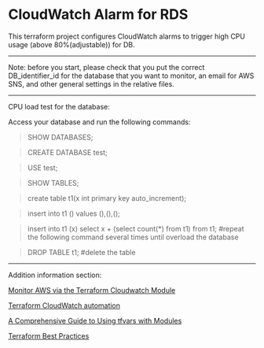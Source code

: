 # CloudWatch Alarm for RDS

This terraform project configures CloudWatch alarms to trigger high CPU usage (above 80%(adjustable)) for DB.

---
Note: before you start, please check that you put the correct DB_identifier_id for the database that you want to monitor, an email for AWS SNS, and other general settings in the relative files.

---
CPU load test for the database:

Access your database and run the following commands:

  

> SHOW DATABASES;

> CREATE DATABASE test;

> USE test;

> SHOW TABLES;

> create table t1(x int primary key auto_increment);

>insert into t1 () values (),(),();

>insert into t1 (x) select x + (select count(*) from t1) from t1; #repeat the following command several times until overload the database

>DROP TABLE t1; #delete the table
---
Addition information section:

[Monitor AWS via the Terraform Cloudwatch Module](https://adamtheautomator.com/terraform-cloudwatch/)
  

[Terraform CloudWatch automation](https://hands-on.cloud/terraform-cloudwatch-examples/)

[A Comprehensive Guide to Using tfvars with Modules](https://saturncloud.io/blog/terraform-a-comprehensive-guide-to-using-tfvars-with-modules/#:~:text=In%20your%20tfvars%20file,%20define,defined%20in%20your%20module%20configuration.&text=Now,%20you%20can%20use%20the,variables%20using%20the%20var%20keyword.&text=Finally,%20apply%20the%20configuration%20using%20the%20terraform%20apply%20command.)

  [Terraform Best Practices](https://developer.hashicorp.com/terraform/cloud-docs/recommended-practices)


